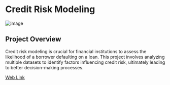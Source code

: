 # Credit Risk Modeling

![image](https://github.com/user-attachments/assets/e6c7a247-fc29-487a-8bf8-a32907b638d2)


## Project Overview
Credit risk modeling is crucial for financial institutions to assess the likelihood of a borrower defaulting on a loan. This project involves analyzing multiple datasets to identify factors influencing credit risk, ultimately leading to better decision-making processes.

[Web Link](https://credit-risk-modeling-lauki-finance.streamlit.app/)
